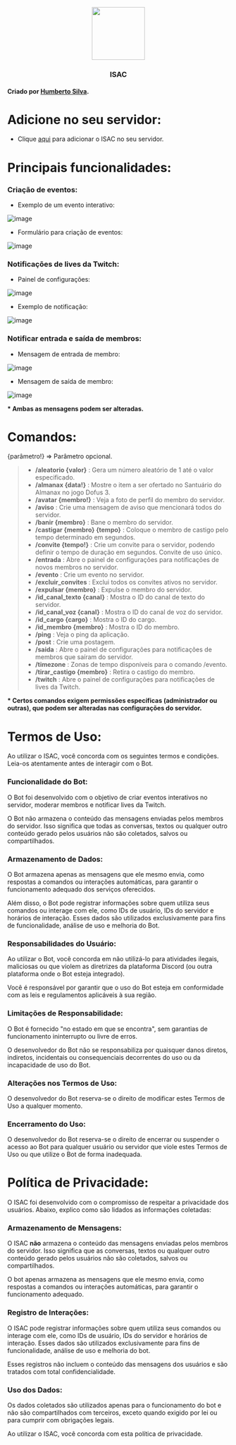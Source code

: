 <p align="center" dir=auto>
  <img src="https://github.com/user-attachments/assets/08207d56-489c-46f8-bb1b-5c177317f2db" width=120>
</p>
<div class="markdown-heading">
  <h3 class="heading-element" align="center" dir=auto>ISAC</h3>
</div>

#### Criado por [Humberto Silva](https://github.com/hptsilva/).

# Adicione no seu servidor:

* Clique [aqui](https://discord.com/oauth2/authorize?client_id=1136689149601124383&permissions=8&integration_type=0&scope=bot) para adicionar o ISAC no seu servidor.

# Principais funcionalidades:

### Criação de eventos:

* Exemplo de um evento interativo:

![image](https://github.com/user-attachments/assets/7c76f7d2-5fa6-4145-a5c9-146583e4e08a)

* Formulário para criação de eventos:

![image](https://github.com/user-attachments/assets/2b130c89-4ea8-42c0-9350-d6726dd167d2)

### Notificações de lives da Twitch:

* Painel de configurações:

![image](https://github.com/user-attachments/assets/3b9df9b5-c4ed-4500-8be0-9f5bb17d7c79)

* Exemplo de notificação:

![image](https://github.com/user-attachments/assets/f7f8f74b-a06b-4bb6-b163-2353e4eb84e3)

### Notificar entrada e saída de membros:

* Mensagem de entrada de membro:

![image](https://github.com/user-attachments/assets/aeda6ec9-c836-4b74-81e1-d0842300dea7)

* Mensagem de saída de membro:

![image](https://github.com/user-attachments/assets/f8410d93-dd61-4746-aa90-6692c9841711)

**\* Ambas as mensagens podem ser alteradas.** 

# Comandos:

 {parâmetro!} => Parâmetro opcional.

> * **/aleatorio {valor}** : Gera um número aleatório de 1 até o valor especificado.
> * **/almanax {data!}** : Mostre o item a ser ofertado no Santuário do Almanax no jogo Dofus 3.
> * **/avatar {membro!}** : Veja a foto de perfil do membro do servidor.
> * **/aviso** : Crie uma mensagem de aviso que mencionará todos do servidor.
> * **/banir {membro}** : Bane o membro do servidor.
> * **/castigar {membro} {tempo}** : Coloque o membro de castigo pelo tempo determinado em segundos.
> * **/convite {tempo!}** : Crie um convite para o servidor, podendo definir o tempo de duração em segundos. Convite de uso único.
> * **/entrada** : Abre o painel de configurações para notificações de novos membros no servidor.
> * **/evento** : Crie um evento no servidor.
> * **/excluir_convites** : Exclui todos os convites ativos no servidor.
> * **/expulsar {membro}** : Expulse o membro do servidor.
> * **/id_canal_texto {canal}** : Mostra o ID do canal de texto do servidor.
> * **/id_canal_voz {canal}** : Mostra o ID do canal de voz do servidor.
> * **/id_cargo {cargo}** : Mostra o ID do cargo.
> * **/id_membro {membro}** : Mostra o ID do membro.
> * **/ping** : Veja o ping da aplicação.
> * **/post** : Crie uma postagem.
> * **/saida** : Abre o painel de configurações para notificações de membros que saíram do servidor.
> * **/timezone** : Zonas de tempo disponíveis para o comando /evento.
> * **/tirar_castigo {membro}** : Retira o castigo do membro.
> * **/twitch** : Abre o painel de configurações para notificações de lives da Twitch.

**\* Certos comandos exigem permissões específicas (administrador ou outras), que podem ser alteradas nas configurações do servidor.**

# Termos de Uso:

Ao utilizar o ISAC, você concorda com os seguintes termos e condições. Leia-os atentamente antes de interagir com o Bot.

### Funcionalidade do Bot:

O Bot foi desenvolvido com o objetivo de criar eventos interativos no servidor, moderar membros e notificar lives da Twitch.

O Bot não armazena o conteúdo das mensagens enviadas pelos membros do servidor. Isso significa que todas as conversas, textos ou qualquer outro conteúdo gerado pelos usuários não são coletados, salvos ou compartilhados.

### Armazenamento de Dados:

O Bot armazena apenas as mensagens que ele mesmo envia, como respostas a comandos ou interações automáticas, para garantir o funcionamento adequado dos serviços oferecidos.

Além disso, o Bot pode registrar informações sobre quem utiliza seus comandos ou interage com ele, como IDs de usuário, IDs do servidor e horários de interação. Esses dados são utilizados exclusivamente para fins de funcionalidade, análise de uso e melhoria do Bot.

### Responsabilidades do Usuário:

Ao utilizar o Bot, você concorda em não utilizá-lo para atividades ilegais, maliciosas ou que violem as diretrizes da plataforma Discord (ou outra plataforma onde o Bot esteja integrado).

Você é responsável por garantir que o uso do Bot esteja em conformidade com as leis e regulamentos aplicáveis à sua região.

### Limitações de Responsabilidade:

O Bot é fornecido "no estado em que se encontra", sem garantias de funcionamento ininterrupto ou livre de erros.

O desenvolvedor do Bot não se responsabiliza por quaisquer danos diretos, indiretos, incidentais ou consequenciais decorrentes do uso ou da incapacidade de uso do Bot.

### Alterações nos Termos de Uso:

O desenvolvedor do Bot reserva-se o direito de modificar estes Termos de Uso a qualquer momento.

### Encerramento do Uso:

O desenvolvedor do Bot reserva-se o direito de encerrar ou suspender o acesso ao Bot para qualquer usuário ou servidor que viole estes Termos de Uso ou que utilize o Bot de forma inadequada.

# Política de Privacidade:

O ISAC foi desenvolvido com o compromisso de respeitar a privacidade dos usuários. Abaixo, explico como são lidados as informações coletadas:

### Armazenamento de Mensagens:

O ISAC **não** armazena o conteúdo das mensagens enviadas pelos membros do servidor. Isso significa que as conversas, textos ou qualquer outro conteúdo gerado pelos usuários não são coletados, salvos ou compartilhados.

O bot apenas armazena as mensagens que ele mesmo envia, como respostas a comandos ou interações automáticas, para garantir o funcionamento adequado.

### Registro de Interações:

O ISAC pode registrar informações sobre quem utiliza seus comandos ou interage com ele, como IDs de usuário, IDs do servidor e horários de interação. Esses dados são utilizados exclusivamente para fins de funcionalidade, análise de uso e melhoria do bot.

Esses registros não incluem o conteúdo das mensagens dos usuários e são tratados com total confidencialidade.

### Uso dos Dados:

Os dados coletados são utilizados apenas para o funcionamento do bot e não são compartilhados com terceiros, exceto quando exigido por lei ou para cumprir com obrigações legais.

Ao utilizar o ISAC, você concorda com esta política de privacidade.
